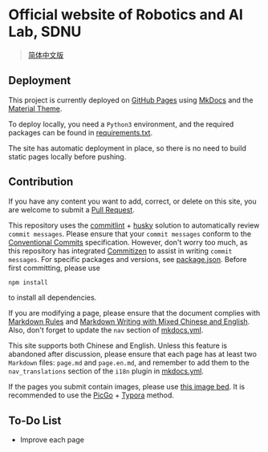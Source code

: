 # Official website of Robotics and AI Lab, SDNU

> [简体中文版](README-zh.md)

## Deployment

This project is currently deployed on [GitHub Pages](https://sdnuroboticsailab.github.io/) using [MkDocs](https://github.com/mkdocs/mkdocs) and the [Material Theme](https://squidfunk.github.io/mkdocs-material/).

To deploy locally, you need a `Python3` environment, and the required packages can be found in [requirements.txt](requirements.txt).

The site has automatic deployment in place, so there is no need to build static pages locally before pushing.

## Contribution

If you have any content you want to add, correct, or delete on this site, you are welcome to submit a [Pull Request](https://docs.github.com/en/pull-requests/collaborating-with-pull-requests/proposing-changes-to-your-work-with-pull-requests/creating-a-pull-request-from-a-fork).

This repository uses the [commitlint](https://github.com/conventional-changelog/commitlint) + [husky](https://github.com/typicode/husky) solution to automatically review `commit messages`. Please ensure that your `commit messages` conform to the [Conventional Commits](https://www.conventionalcommits.org/en/v1.0.0/) specification. However, don't worry too much, as this repository has integrated [Commitizen](https://github.com/commitizen/cz-cli) to assist in writing `commit messages`. For specific packages and versions, see [package.json](package.json). Before first committing, please use

```bash
npm install
```

to install all dependencies.

If you are modifying a page, please ensure that the document complies with [Markdown Rules](https://github.com/markdownlint/markdownlint/blob/main/docs/RULES.md) and [Markdown Writing with Mixed Chinese and English](https://github.com/selfteaching/markdown-writing-with-mixed-cn-en). Also, don't forget to update the `nav` section of [mkdocs.yml](mkdocs.yml).

This site supports both Chinese and English. Unless this feature is abandoned after discussion, please ensure that each page has at least two `Markdown` files: `page.md` and `page.en.md`, and remember to add them to the `nav_translations` section of the `i18n` plugin in [mkdocs.yml](mkdocs.yml).

If the pages you submit contain images, please use [this image bed](https://github.com/SDNURoboticsAILab/ImageBed). It is recommended to use the [PicGo](https://picgo.github.io/PicGo-Doc/zh/guide/config.html#github%E5%9B%BE%E5%BA%8A) + [Typora](https://support.typora.io/Upload-Image/#picgoapp-chinese-language-only) method.

## To-Do List

- Improve each page
